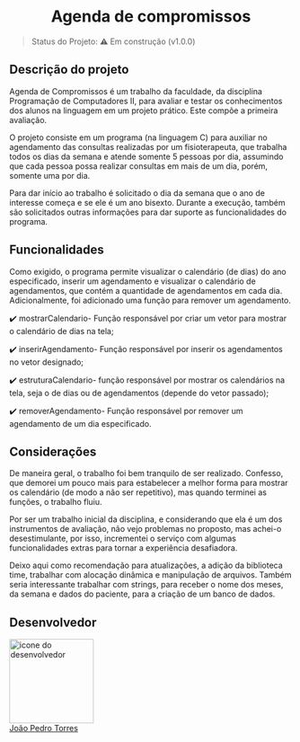 <h1 align= "center">Agenda de compromissos</h1>

> Status do Projeto: :warning: Em construção (v1.0.0)

## Descrição do projeto

Agenda de Compromissos é um trabalho da faculdade, da disciplina Programação de Computadores II, para avaliar e testar os conhecimentos dos alunos na linguagem em um projeto prático. Este compõe a primeira avaliação.
	
O projeto consiste em um programa (na linguagem C) para auxiliar no agendamento das consultas realizadas por um fisioterapeuta, que trabalha todos os dias da semana e atende somente 5 pessoas por dia, assumindo que cada pessoa possa realizar consultas em mais de um dia, porém, somente uma por dia.

Para dar início ao trabalho é solicitado o dia da semana que o ano de interesse começa e se ele é um ano bisexto. Durante a execução, também são solicitados outras informações para dar suporte as funcionalidades do programa.

## Funcionalidades

Como exigido, o programa permite visualizar o calendário (de dias) do ano especificado, inserir um agendamento e visualizar o calendário de agendamentos, que contém a quantidade de agendamentos em cada dia. Adicionalmente, foi adicionado uma função para remover um agendamento.

:heavy_check_mark: mostrarCalendario- Função responsável por criar um vetor para mostrar o calendário de dias na tela;

:heavy_check_mark: inserirAgendamento- Função responsável por inserir os agendamentos no vetor designado;

:heavy_check_mark: estruturaCalendario- função responsável por mostrar os calendários na tela, seja o de dias ou de agendamentos (depende do vetor passado);

:heavy_check_mark: removerAgendamento- Função responsável por remover um agendamento de um dia especificado.

## Considerações

De maneira geral, o trabalho foi bem tranquilo de ser realizado. Confesso, que demorei um pouco mais para estabelecer a melhor forma para mostrar os calendário (de modo a não ser repetitivo), mas quando terminei as funções, o trabalho fluiu.

Por ser um trabalho inicial da disciplina, e considerando que ela é um dos instrumentos de avaliação, não vejo problemas no proposto, mas achei-o desestimulante, por isso, incrementei o serviço com algumas funcionalidades extras para tornar a experiência desafiadora.

Deixo aqui como recomendação para atualizações, a adição da biblioteca time, trabalhar com alocação dinâmica e manipulação de arquivos. Também seria interessante trabalhar com strings, para receber o nome dos meses, da semana e dados do paciente, para a criação de um banco de dados.

## Desenvolvedor
<p>
	<img alt= "icone do desenvolvedor" src= "https://github.com/jpedrotorres.png" height= "150px"><br>
	<a href= "https://github.com/jpedrotorres" target= "_blank">João Pedro Torres</a>
</p>
